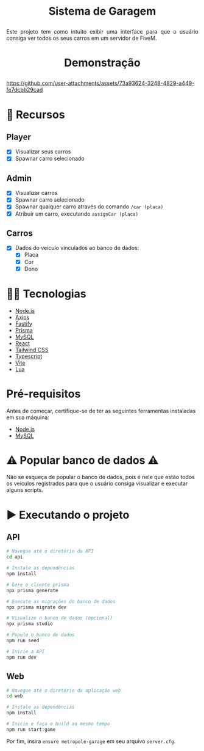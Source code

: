 # <p align="center">Sistema de Garagem</p>

<p align="justify">Este projeto tem como intuito exibir uma interface para que o usuário consiga ver todos os seus carros em um servidor de FiveM.</p>

# <p align="center">Demonstração</p>
https://github.com/user-attachments/assets/73a93624-3248-4829-a449-fe7dcbb29cad

# :pushpin: Recursos

## Player
- [x] Visualizar seus carros
- [x] Spawnar carro selecionado

## Admin
- [x] Visualizar carros
- [x] Spawnar carro selecionado
- [x] Spawnar qualquer carro através do comando `/car (placa)`
- [x] Atribuir um carro, executando `assignCar (placa)`

## Carros
- [x] Dados do veículo vinculados ao banco de dados:
    - [x] Placa
    - [x] Cor
    - [x] Dono

# 👨‍💻 Tecnologias

- [Node.js](https://nodejs.org/en/)
- [Axios](https://axios-http.com/docs/intro)
- [Fastify](https://fastify.dev/)
- [Prisma](https://www.prisma.io/)
- [MySQL](https://www.mysql.com/)
- [React](https://pt-br.reactjs.org/)
- [Tailwind CSS](https://tailwindcss.com/)
- [Typescript](https://www.typescriptlang.org/)
- [Vite](https://vitejs.dev/)
- [Lua](https://www.lua.org/portugues.html)

# Pré-requisitos

Antes de começar, certifique-se de ter as seguintes ferramentas instaladas em sua máquina:
- [Node.js](https://nodejs.org/en/)
- [MySQL](https://www.mysql.com/)

# ⚠️ Popular banco de dados ⚠️

Não se esqueça de popular o banco de dados, pois é nele que estão todos os veículos registrados para que o usuário consiga visualizar e executar alguns scripts.

# ▶️ Executando o projeto

## API
```bash
# Navegue até o diretório da API
cd api

# Instale as dependências
npm install

# Gere o cliente prisma
npx prisma generate

# Execute as migrações do banco de dados
npx prisma migrate dev

# Visualize o banco de dados (opcional)
npx prisma studio

# Popule o banco de dados
npm run seed

# Inicie a API
npm run dev
```

## Web
```bash
# Navegue até o diretório da aplicação web
cd web

# Instale as dependências
npm install

# Inicie e faça o build ao mesmo tempo
npm run start:game
```

Por fim, insira `ensure metropole-garage` em seu arquivo `server.cfg`.